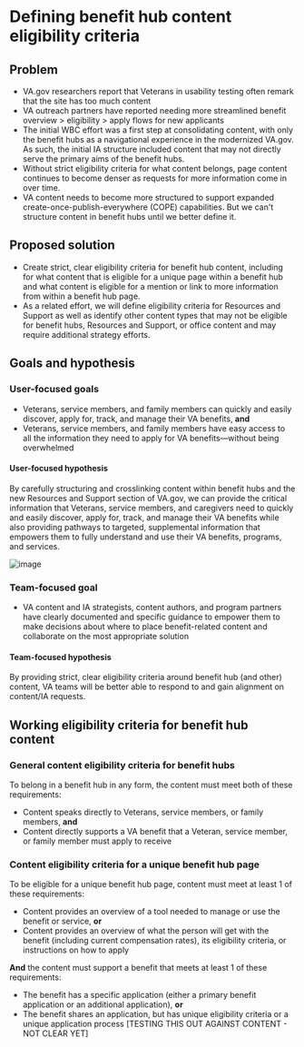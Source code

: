 # Defining benefit hub content eligibility criteria

## Problem

- VA.gov researchers report that Veterans in usability testing often remark that the site has too much content
- VA outreach partners have reported needing more streamlined benefit overview > eligibility > apply flows for new applicants
- The initial WBC effort was a first step at consolidating content, with only the benefit hubs as a navigational experience in the modernized VA.gov. As such, the initial IA structure included content that may not directly serve the primary aims of the benefit hubs.
- Without strict eligibility criteria for what content belongs, page  content continues to become denser as requests for more information come in over time.
- VA content needs to become more structured to support expanded create-once-publish-everywhere (COPE) capabilities. But we can't structure content in benefit hubs until we better define it.

## Proposed solution

- Create strict, clear eligibility criteria for benefit hub content, including for what content that is eligible for a unique page within a benefit hub and what content is eligible for a mention or link to more information from within a benefit hub page.
- As a related effort, we will define eligibility criteria for Resources and Support as well as identify other content types that may not be eligible for benefit hubs, Resources and Support, or office content and may require additional strategy efforts. 

## Goals and hypothesis

### User-focused goals
- Veterans, service members, and family members can quickly and easily discover, apply for, track, and manage their VA benefits, **and**
- Veterans, service members, and family members have easy access to all the information they need to apply for VA benefits—without being overwhelmed

#### User-focused hypothesis

By carefully structuring and crosslinking content within benefit hubs and the new Resources and Support section of VA.gov, we can provide the critical information that Veterans, service members, and caregivers need to quickly and easily discover, apply for, track, and manage their VA benefits while also providing pathways to targeted, supplemental information that empowers them to fully understand and use their VA benefits, programs, and services.

![image](https://user-images.githubusercontent.com/62957278/150145667-ae39eb1e-b813-450b-b261-fc224dc0f69e.png)

### Team-focused goal
- VA content and IA strategists, content authors, and program partners have clearly documented and specific guidance to empower them to make decisions about where to place benefit-related content and collaborate on the most appropriate solution

#### Team-focused hypothesis

By providing strict, clear eligibility criteria around benefit hub (and other) content, VA teams will be better able to respond to and gain alignment on content/IA requests. 

## Working eligibility criteria for benefit hub content

### General content eligibility criteria for benefit hubs

To belong in a benefit hub  in any form, the content must meet both of these requirements:
- Content speaks directly to Veterans, service members, or family members, **and**
- Content directly supports a VA benefit that a Veteran, service member, or family member must apply to receive

### Content eligibility criteria for a unique benefit hub page

To be eligible for a unique benefit hub page, content must meet at least 1 of these requirements:
- Content provides an overview of a tool needed to manage or use the benefit or service, **or**
- Content  provides an overview of what the person will get with the benefit (including current compensation rates), its eligibility criteria, or instructions on how to apply

**And** the content must support a benefit that meets at least 1 of these requirements: 
- The benefit has a specific application (either a primary benefit application or an additional application), **or**
- The benefit shares an application, but has unique eligibility criteria or a unique application process [TESTING THIS OUT AGAINST CONTENT - NOT CLEAR YET]
